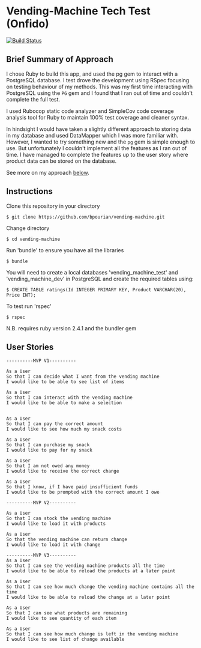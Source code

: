 Vending-Machine Tech Test (Onfido)
==================
[![Build Status](https://travis-ci.com/bpourian/vending-machine.svg?token=pbZE7sGYsn5RyUv9ZzzN&branch=master)](https://travis-ci.com/bpourian/vending-machine)


Brief Summary of Approach
-------
I chose Ruby to build this app, and used the pg gem to interact with a PostgreSQL database. I test drove the development using RSpec focusing on testing behaviour of my methods. This was my first time interacting with PostgreSQL using the `PG` gem and I found that I ran out of time and couldn't complete the full test.

I used Rubocop static code analyzer and SimpleCov code coverage analysis tool for Ruby to maintain 100% test coverage and cleaner syntax.

In hindsight I would have taken a slightly different approach to storing data in my database and used DataMapper which I was more familiar with. However, I wanted to try something new and the `pg` gem is simple enough to use. But unfortunately I couldn't implement all the features as I ran out of time. I have managed to complete the features up to the user story where product data can be stored on the database.

See more on my approach <a href='#process'>below</a>.

Instructions
-------

Clone this repository in your directory
```
$ git clone https://github.com/bpourian/vending-machine.git
```
Change directory
```
$ cd vending-machine
```
Run 'bundle' to ensure you have all the libraries
```
$ bundle
```

You will need to create a local databases 'vending_machine_test' and 'vending_machine_dev' in PostgreSQL and create the required tables using:
```
$ CREATE TABLE ratings(Id INTEGER PRIMARY KEY, Product VARCHAR(20), Price INT);
```

To test run 'rspec'
```
$ rspec
```

N.B. requires ruby version 2.4.1 and the bundler gem

User Stories
---------
```
----------MVP V1----------

As a User
So that I can decide what I want from the vending machine
I would like to be able to see list of items

As a User
So that I can interact with the vending machine
I would like to be able to make a selection


As a User
So that I can pay the correct amount
I would like to see how much my snack costs

As a User
So that I can purchase my snack
I would like to pay for my snack

As a User
So that I am not owed any money
I would like to receive the correct change

As a User
So that I know, if I have paid insufficient funds
I would like to be prompted with the correct amount I owe
```

```
----------MVP V2----------

As a User
So that I can stock the vending machine
I would like to load it with products

As a User
So that the vending machine can return change
I would like to load it with change
```

```
----------MVP V3----------
As a User
So that I can see the vending machine products all the time
I would like to be able to reload the products at a later point
```
```
As a User
So that I can see how much change the vending machine contains all the time
I would like to be able to reload the change at a later point
```

```
As a User
So that I can see what products are remaining
I would like to see quantity of each item
```

```
As a User
So that I can see how much change is left in the vending machine
I would like to see list of change available
```
